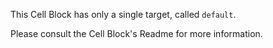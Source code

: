 This Cell Block has only a single target, called `default`.

Please consult the Cell Block's Readme for more information.

